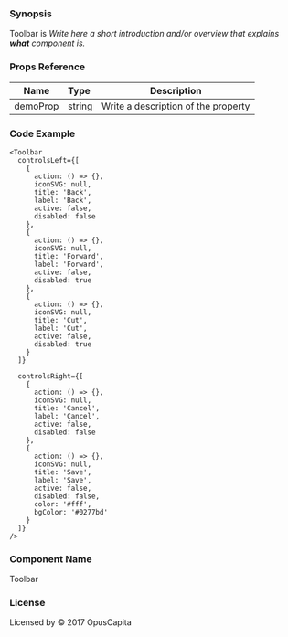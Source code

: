 ### Synopsis

Toolbar is 
*Write here a short introduction and/or overview that explains **what** component is.*

### Props Reference

| Name                           | Type                    | Description                                                 |
| ------------------------------ | :---------------------- | ----------------------------------------------------------- |
| demoProp                       | string                  | Write a description of the property                         |

### Code Example

```
<Toolbar
  controlsLeft={[
    {
      action: () => {},
      iconSVG: null,
      title: 'Back',
      label: 'Back',
      active: false,
      disabled: false
    },
    {
      action: () => {},
      iconSVG: null,
      title: 'Forward',
      label: 'Forward',
      active: false,
      disabled: true
    },
    {
      action: () => {},
      iconSVG: null,
      title: 'Cut',
      label: 'Cut',
      active: false,
      disabled: true
    }
  ]}
  
  controlsRight={[
    {
      action: () => {},
      iconSVG: null,
      title: 'Cancel',
      label: 'Cancel',
      active: false,
      disabled: false
    },
    {
      action: () => {},
      iconSVG: null,
      title: 'Save',
      label: 'Save',
      active: false,
      disabled: false,
      color: '#fff',
      bgColor: '#0277bd'
    }
  ]}
/>
```

### Component Name

Toolbar

### License

Licensed by © 2017 OpusCapita


